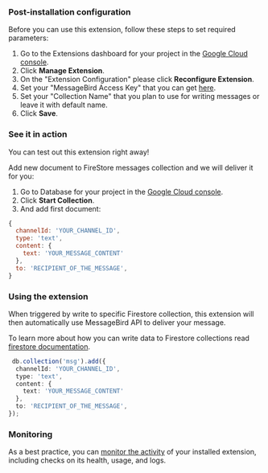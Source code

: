 ### Post-installation configuration

Before you can use this extension, follow these steps to set required parameters:

1. Go to the Extensions dashboard for your project in the [Google Cloud console](https://console.firebase.google.com/project/${PROJECT_ID}/extensions).
1. Click **Manage Extension**.
1. On the "Extension Configuration" please click **Reconfigure Extension**.
1. Set your "MessageBird Access Key" that you can get [here](https://dashboard.messagebird.com/en/developers/access).
1. Set your "Collection Name" that you plan to use for writing messages or leave it with default name.
1. Click **Save**.

### See it in action

You can test out this extension right away!

Add new document to FireStore messages collection and we will deliver it for you:

1. Go to Database for your project in the [Google Cloud console](https://console.firebase.google.com/project/${PROJECT_ID}/database/).
1. Click **Start Collection**.
1. And add first document:

```js
{
  channelId: 'YOUR_CHANNEL_ID',
  type: 'text',
  content: {
    text: 'YOUR_MESSAGE_CONTENT'
  },
  to: 'RECIPIENT_OF_THE_MESSAGE',
}
```

### Using the extension

When triggered by write to specific Firestore collection, this extension will then automatically use MessageBird API to deliver your message.

To learn more about how you can write data to Firestore collections read [firestore documentation](https://firebase.google.com/docs/firestore/manage-data/add-data).

```typescript
 db.collection('msg').add({
  channelId: 'YOUR_CHANNEL_ID',
  type: 'text',
  content: {
    text: 'YOUR_MESSAGE_CONTENT'
  },
  to: 'RECIPIENT_OF_THE_MESSAGE',
});
```

### Monitoring

As a best practice, you can [monitor the activity](https://firebase.google.com/docs/extensions/manage-installed-extensions#monitor) of your installed extension, including checks on its health, usage, and logs.
